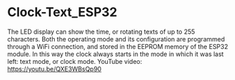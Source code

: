 # Clock-Text_ESP32
The LED display can show the time, or rotating texts of up to 255 characters. Both the operating mode and its configuration are programmed through a WiFi connection, and stored in the EEPROM memory of the ESP32 module. In this way the clock always starts in the mode in which it was last left: text mode, or clock mode.
YouTube video: https://youtu.be/QXE3WBsQp90
